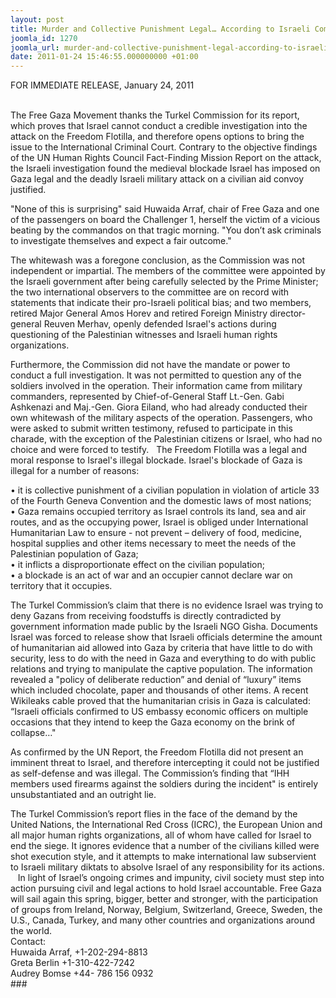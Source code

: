 ```yaml
---
layout: post
title: Murder and Collective Punishment Legal… According to Israeli Commission
joomla_id: 1270
joomla_url: murder-and-collective-punishment-legal-according-to-israeli-commission
date: 2011-01-24 15:46:55.000000000 +01:00
---
```

<p>FOR IMMEDIATE RELEASE, January 24, 2011</p>
<p><br />The Free Gaza Movement thanks the Turkel Commission for its report, which proves that Israel cannot conduct a credible investigation into the attack on the Freedom Flotilla, and therefore opens options to bring the issue to the International Criminal Court.  Contrary to the objective findings of the UN Human Rights Council Fact-Finding Mission Report on the attack, the Israeli investigation found the medieval blockade Israel has imposed on Gaza legal and the deadly Israeli military attack on a civilian aid convoy justified.</p>
<p>"None of this is surprising" said Huwaida Arraf, chair of Free Gaza and one of the passengers on board the Challenger 1, herself the victim of a vicious beating by the commandos on that tragic morning. "You don’t ask criminals to investigate themselves and expect a fair outcome."</p>
<p>

</p>
<p>The whitewash was a foregone conclusion, as the Commission was not independent or impartial. The members of the committee were appointed by the Israeli government after being carefully selected by the Prime Minister; the two international observers to the committee are on record with statements that indicate their pro-Israeli political bias; and two members, retired Major General Amos Horev and retired Foreign Ministry director-general Reuven Merhav, openly defended Israel's actions during questioning of the Palestinian witnesses and Israeli human rights organizations.</p>
<p>Furthermore, the Commission did not have the mandate or power to conduct a full investigation. It was not permitted to question any of the soldiers involved in the operation. Their information came from military commanders, represented by Chief-of-General Staff Lt.-Gen. Gabi Ashkenazi and Maj.-Gen. Giora Eiland, who had already conducted their own whitewash of the military aspects of the operation. Passengers, who were asked to submit written testimony, refused to participate in this charade, with the exception of the Palestinian citizens or Israel, who had no choice and were forced to testify.    The Freedom Flotilla was a legal and moral response to Israel's illegal blockade. Israel's blockade of Gaza is illegal for a number of reasons:</p>
<p>•    it is collective punishment of a civilian population in violation of article 33 of the Fourth Geneva Convention and the domestic laws of most nations;<br /> •    Gaza remains occupied territory as Israel controls its land, sea and air routes, and as the occupying power, Israel is obliged under International Humanitarian Law to ensure - not prevent – delivery of food, medicine, hospital supplies and other items necessary to meet the needs of the Palestinian population of Gaza;<br /> •    it inflicts a disproportionate effect on the civilian population;<br /> •    a blockade is an act of war and an occupier cannot declare war on territory that it occupies.</p>
<p>The Turkel Commission’s claim that there is no evidence Israel was trying to deny Gazans from receiving foodstuffs is directly contradicted by government information made public by the Israeli NGO Gisha. Documents Israel was forced to release show that Israeli officials determine the amount of humanitarian aid allowed into Gaza by criteria that have little to do with security, less to do with the need in Gaza and everything to do with public relations and trying to manipulate the captive population.  The information revealed a "policy of deliberate reduction” and denial of “luxury” items which included chocolate, paper and thousands of other items. A recent Wikileaks cable proved that the humanitarian crisis in Gaza is calculated: “Israeli officials confirmed to US embassy economic officers on multiple occasions that they intend to keep the Gaza economy on the brink of collapse…"</p>
<p>As confirmed by the UN Report, the Freedom Flotilla did not present an imminent threat to Israel, and therefore intercepting it could not be justified as self-defense and was illegal. The Commission’s finding that “IHH members used firearms against the soldiers during the incident" is entirely unsubstantiated and an outright lie.</p>
<p>The Turkel Commission’s report flies in the face of the demand by the United Nations, the International Red Cross (ICRC), the European Union and all major human rights organizations, all of whom have called for Israel to end the siege. It ignores evidence that a number of the civilians killed were shot execution style, and it attempts to make international law subservient to Israeli military diktats to absolve Israel of any responsibility for its actions.    In light of Israel’s ongoing crimes and impunity, civil society must step into action pursuing civil and legal actions to hold Israel accountable. Free Gaza will sail again this spring, bigger, better and stronger, with the participation of groups from Ireland, Norway, Belgium, Switzerland, Greece, Sweden, the U.S., Canada, Turkey, and many other countries and organizations around the world.<br />Contact:<br />Huwaida Arraf, +1-202-294-8813<br />Greta Berlin +1-310-422-7242<br />Audrey Bomse +44- 786 156 0932<br />###</p>
